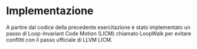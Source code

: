 # Implementazione

A partire dal codice della precedente esercitazione è stato implementato un passo di Loop-Invariant Code Motion (LICM) chiamato LoopWalk per evitare conflitti con il passo ufficiale di LLVM LICM.